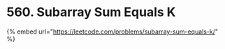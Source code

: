# 560. Subarray Sum Equals K

{% embed url="https://leetcode.com/problems/subarray-sum-equals-k/" %}



